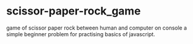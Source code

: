 # scissor-paper-rock_game
game of scissor paper rock between human and computer on console a simple beginner  problem for practising basics of javascript.
